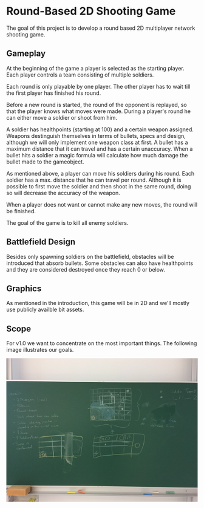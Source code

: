 # Round-Based 2D Shooting Game

The goal of this project is to develop a round based 2D multiplayer network shooting game.

## Gameplay

At the beginning of the game a player is selected as the starting player.
Each player controls a team consisting of multiple soldiers.

Each round is only playable by one player.
The other player has to wait till the first player has finished his round.

Before a new round is started, the round of the opponent is replayed, so that the player knows what moves were made.
During a player's round he can either move a soldier or shoot from him.

A soldier has healthpoints (starting at 100) and a certain weapon assigned.
Weapons destinguish themselves in terms of bullets, specs and design, although we will only implement one weapon class at first.
A bullet has a maximum distance that it can travel and has a certain unaccuracy.
When a bullet hits a soldier a magic formula will calculate how much damage the bullet made to the gameobject.

As mentioned above, a player can move his soldiers during his round.
Each soldier has a max. distance that he can travel per round. 
Although it is possible to first move the soldier and then shoot in the same round, doing so will decrease the accuracy of the weapon.

When a player does not want or cannot make any new moves, the round will be finished.

The goal of the game is to kill all enemy soldiers.

## Battlefield Design

Besides only spawning soldiers on the battlefield, obstacles will be introduced that absorb bullets. 
Some obstacles can also have healthpoints and they are considered destroyed once they reach 0 or below.

## Graphics

As mentioned in the introduction, this game will be in 2D and we'll mostly use publicly availble bit assets.

## Scope

For v1.0 we want to concentrate on the most important things. 
The following image illustrates our goals.

![](doc/images/2d_gameplay.jpg)